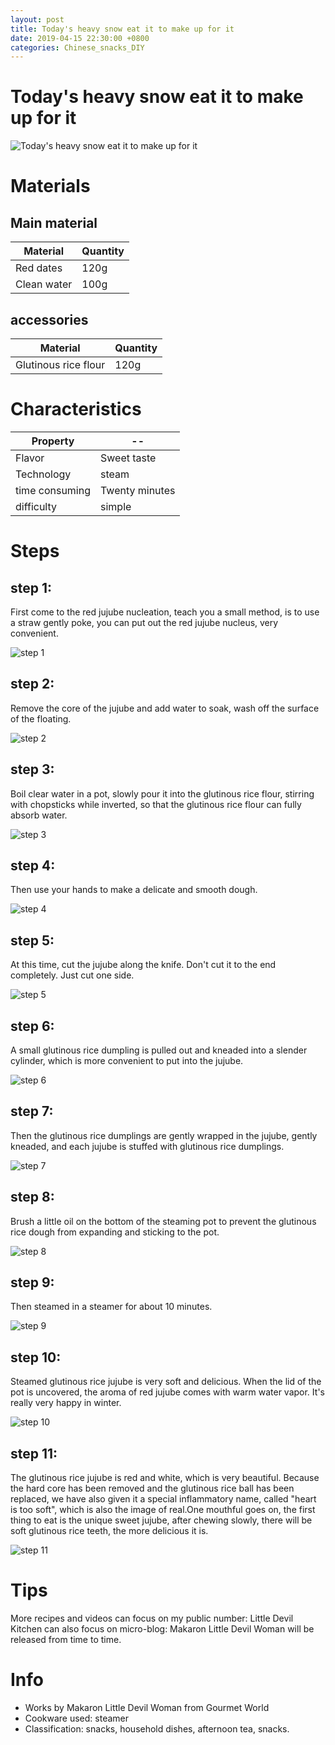 ```yaml
---
layout: post
title: Today's heavy snow eat it to make up for it
date: 2019-04-15 22:30:00 +0800
categories: Chinese_snacks_DIY
---
```


# Today's heavy snow eat it to make up for it

![Today's heavy snow eat it to make up for it]({{site.baseurl}}/img/430885/430885.jpg)

# Materials


## Main material

Material|Quantity
--|--
Red dates|120g
Clean water|100g

## accessories

Material|Quantity
--|--
Glutinous rice flour|120g

# Characteristics

Property|--
--|--
Flavor|Sweet taste
Technology|steam
time consuming|Twenty minutes
difficulty|simple

# Steps

## step 1:

First come to the red jujube nucleation, teach you a small method, is to use a straw gently poke, you can put out the red jujube nucleus, very convenient.

![step 1]({{site.baseurl}}/img/430885/1.jpg)

## step 2:

Remove the core of the jujube and add water to soak, wash off the surface of the floating.

![step 2]({{site.baseurl}}/img/430885/2.jpg)

## step 3:

Boil clear water in a pot, slowly pour it into the glutinous rice flour, stirring with chopsticks while inverted, so that the glutinous rice flour can fully absorb water.

![step 3]({{site.baseurl}}/img/430885/3.jpg)

## step 4:

Then use your hands to make a delicate and smooth dough.

![step 4]({{site.baseurl}}/img/430885/4.jpg)

## step 5:

At this time, cut the jujube along the knife. Don't cut it to the end completely. Just cut one side.

![step 5]({{site.baseurl}}/img/430885/5.jpg)

## step 6:

A small glutinous rice dumpling is pulled out and kneaded into a slender cylinder, which is more convenient to put into the jujube.

![step 6]({{site.baseurl}}/img/430885/6.jpg)

## step 7:

Then the glutinous rice dumplings are gently wrapped in the jujube, gently kneaded, and each jujube is stuffed with glutinous rice dumplings.

![step 7]({{site.baseurl}}/img/430885/7.jpg)

## step 8:

Brush a little oil on the bottom of the steaming pot to prevent the glutinous rice dough from expanding and sticking to the pot.

![step 8]({{site.baseurl}}/img/430885/8.jpg)

## step 9:

Then steamed in a steamer for about 10 minutes.

![step 9]({{site.baseurl}}/img/430885/9.jpg)

## step 10:

Steamed glutinous rice jujube is very soft and delicious. When the lid of the pot is uncovered, the aroma of red jujube comes with warm water vapor. It's really very happy in winter.

![step 10]({{site.baseurl}}/img/430885/10.jpg)

## step 11:

The glutinous rice jujube is red and white, which is very beautiful. Because the hard core has been removed and the glutinous rice ball has been replaced, we have also given it a special inflammatory name, called "heart is too soft", which is also the image of real.One mouthful goes on, the first thing to eat is the unique sweet jujube, after chewing slowly, there will be soft glutinous rice teeth, the more delicious it is.

![step 11]({{site.baseurl}}/img/430885/11.jpg)

# Tips

More recipes and videos can focus on my public number: Little Devil Kitchen can also focus on micro-blog: Makaron Little Devil Woman will be released from time to time.

# Info

- Works by Makaron Little Devil Woman from Gourmet World
- Cookware used: steamer
- Classification: snacks, household dishes, afternoon tea, snacks.